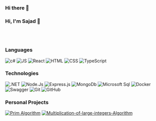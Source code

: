 ### Hi there 👋

<!--
**sajadghorbani80/sajadghorbani80** is a ✨ _special_ ✨ repository because its `README.md` (this file) appears on your GitHub profile.

Here are some ideas to get you started:

- 🔭 I’m currently working on ...
- 🌱 I’m currently learning ...
- 👯 I’m looking to collaborate on ...
- 🤔 I’m looking for help with ...
- 💬 Ask me about ...
- 📫 How to reach me: ...
- 😄 Pronouns: ...
- ⚡ Fun fact: ...
-->
### Hi, I'm Sajad 👋
<br/>
<br/>

<h3>Languages</h3>

![c#](https://img.shields.io/badge/C%23-239120?style=flat&color=black&logo=c-sharp&logoColor=a076da)    ![JS](https://img.shields.io/badge/JavaScript-000000?style=flat&logo=javascript&logoColor=F7DF1E)    ![React](https://img.shields.io/badge/React-20232A?style=flat&color=black&logo=react&logoColor=61DAFB)    ![HTML](https://img.shields.io/badge/HTML5-E34F26?style=flat&&color=black&logo=html5&logoColor=orange)    ![CSS](https://img.shields.io/badge/CSS3-1572B6?style=flat&color=black&logo=css3&logoColor=2862e8)   ![TypeScript](https://img.shields.io/badge/-TypeScript-000000?style=flat&logo=typescript&logoColor=007ACC)


<h3>Technologies</h3>

![.NET](https://img.shields.io/badge/.NET-512BD4?style=falat&color=black&logo=dotnet&logoColor=684098)    ![Node.Js](https://img.shields.io/badge/-Node.js-000000?style=flat&logo=node.js&logoColor=339933)    ![Express.js](https://img.shields.io/badge/Express.js-000000?style=flat&color=black&logo=express&logoColor=90c53f)     ![MongoDb](https://img.shields.io/badge/MongoDB-4EA94B?style=flat&color=black&logo=mongodb&logoColor=green)     ![Microsoft Sql](https://img.shields.io/badge/Microsoft_SQL_Server-CC2927?style=flat&&color=black&logo=microsoft-sql-server&logoColor=red)    ![Docker](https://img.shields.io/badge/Docker-2CA5E0?style=flat&color=black&logo=docker&logoColor=skyblue)    ![Swagger](https://img.shields.io/badge/Swagger-85EA2D?style=flat&color=black&logo=Swagger&logoColor=green) ![Git](https://img.shields.io/badge/-Git-000000?style=flat&logo=git&logoColor=F05032)
![GitHub](https://img.shields.io/badge/-GitHub-000000?style=flat&logo=github&logoColor=FFFFFF)


<h3>Personal Projects</h3>

[![Prim Algorithm](https://img.shields.io/badge/-🕸&nbsp;&nbsp;Prim&nbsp;Algorithm-000000?style=flat)](https://github.com/HaniehGhassemi/Prim-Algorithm)   [![Multiplication-of-large-integers-Algorithm](https://img.shields.io/badge/-🧮&nbsp;&nbsp;Multiplication&nbsp;of&nbsp;large&nbsp;integers&nbsp;Algorithm-000000?style=flat)](https://github.com/HaniehGhassemi/Multiplication-of-large-integers-Algorithm)
